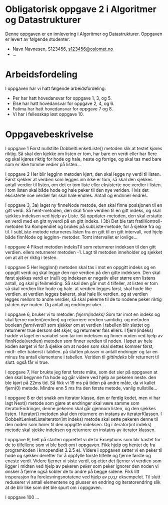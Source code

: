 # Obligatorisk oppgave 2 i Algoritmer og Datastrukturer

Denne oppgaven er en innlevering i Algoritmer og Datastrukturer. 
Oppgaven er levert av følgende studenter:
* Navn Navnesen, S123456, s123456@oslomet.no
* ...

# Arbeidsfordeling

I oppgaven har vi hatt følgende arbeidsfordeling:
* Per har hatt hovedansvar for oppgave 1, 3, og 5. 
* Else har hatt hovedansvar for oppgave 2, 4, og 6. 
* Fatima har hatt hovedansvar for oppgave 7 og 8. 
* Vi har i fellesskap løst oppgave 10. 

# Oppgavebeskrivelse

I oppgave 1 Først nullstilte DobbeltLenketListe() metoden slik at testet kjøres riktig. Så skal den kjekke om listen er tom, har bare en verdi eller har flere og skal kjøres riktig for hode og hale, neste og forrige, og skal tas med bare som er ikke tomme vedier på listen...

I oppgave 2 Her blir leggInn metoden kjørt, den skal legge ny verdi til listen. Først sjekker at verdien som legges inn ikke er tom, så skal den sjekkes antall verdier til listen, om det er tom liste eller eksisterte noe verdier i listen. I tom listen skal både hode og hale peker til den nye veriden. Hvis det eksisterte noe verdier før skal hale endres. Antall og endriner endres.

I oppgave 3, 3a) laget ny finneNode metode, den skal finne posisjonen til en gitt verdi. Så hent-metoden, den skal finne verdien til en gitt indeks, og skal sjekkes indeksen ved hjelp av Liste. Så oppdater-metoden, den skal erstatte en verdi med en gitt nyverdi på en gitt indeks.
I 3b) Det ble tatt fratilKontroll-metoden fra Kompendiet og brukes på subListe-metode, for å sjekke fra og til. I subListe-metode returneres listen fra en gitt til en gitt intervall, ved hjelp både finnNode og leggInn- metoder. Tomt intervallet er lovlige...

I oppgave 4 Fikset metoden indeksTil som returnerer indeksen til den gitt verdien. ellers returnerer metoden -1. Lagt til metoden inneholder og sjekket om at alt er riktig i testen.

I oppgave 5 Her leggInn() metoden skal tas i mot en oppgitt indeks og en oppgitt verdi og skal legge den nye verdien på den gitte indeksen. Den skal først sjekkes verdi er (null) og indeksen er negativ eller større enn listens antall, og skal gi feilmelding. Så skal den går mot 4 tilfeller, at listen er tom så skal verdien like hode og hale. at verdien legges først, skal hode like verdien. at verdien legges bakerst, skal hale lik verdien. og at verdien legges mellom to andre verdier, så skal pekerne til de to nodene peker riktig på den nye noden. Og antall og endringer øker...

I oppgave 6, bruker vi to metoder. _fejern(indeks)_ Som tar imot en indeks og skal fjerne noden(verdien) og returnere verdien samtidig.
og metoden boolean _fjern(verdi)_ som sjekker om at verdien i tabellen blir slettet og returnerer true dersom det skjer, og returnerer fals ellers.
I fjern(indeks) hadde vi laget en variabel som tar inn indeksen og finner noden ved hjelp av finnNode(verdien) metoden som finner verdien til noden.
I løpet av hele koden sørget vi for å sjekke om at noden som skal slettes kommer først, midt- eller bakerst i tabllen.
på slutten plusser vi antall endringer og tar en minus fra antall elementene i tabellen. Veriden til _gittIndeks_ blir returnert til slutt. også får vi true.

I oppgave 7, Her brukte jeg først første måte, som det sier på oppgaven at den skal begynne fra hode og går videre ved hjelp av pekeren neste. den ble kjørt på 22ms tid. Så fikk vi 19 ms på tiden på andre måte, da vi kallet fjern(0) metode. Mindre enn 5 ms fra den første metode, vanlig nullstille...

I oppgave 8 er det snakk om iterator klasse, den er ferdig kodet, men vi har lagt Next() metode som gjøre at endringer skal være samme som iteratorEndringer, denne pekeren skal går gjennom listen, og den sjekkes listen. I iterator() metoden skal den returnere en instans av iteratorKlassen. I DobbeltLenketListeIterator(int  indeks) metode skal  sette pekeren denne til den noden som hører til den oppgitte indeksen. Og i iterator(int  indeks) metode skal sjekke indeksen og returnere en instatns av iterator klassen.

I oppgave 9, helt på starten opprettet vi de to Exceptions som blir kastet for de to tilfellene som vi ble bedt om i oppgaven. 
Fikk hjelp og hentet de fra programkoden i kmopendiet 3.2.5 e).
Videre i oppgaven setter vi en peker til hode og sjekker deretter for å oppfylle første tilfelle og fjerne første og eneste verdi.
Videre fjerner vi siste verdi, og etter det fjerner vi verdien som ligger i midten ved hjelp av pekeren _peker_ som peker ignorer
den noden vi ønsker å fjerne også kobler de to andre på begge sidene. Fikk litt insperasjon fra forelesningsnotatene ved hjelp av p,q,r eksempelet.
Til slutt reduserer vi antall elementene og plusser en endring og iteratorendring slik at de blir like som det ble spurt om i oppgaven.

I oppgave 100 ...

